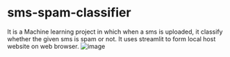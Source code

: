 # sms-spam-classifier
It is a Machine learning project in which when a sms is uploaded, it classify whether the given sms is spam or not.
It uses streamlit to form local host website on web browser.
![image](https://user-images.githubusercontent.com/126166900/224984855-c813f6ee-e79c-4c32-9eba-3d8780acf394.png)
